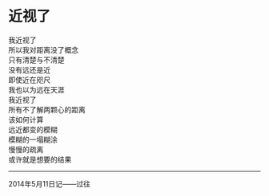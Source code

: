 # 近视了

我近视了  
所以我对距离没了概念  
只有清楚与不清楚  
没有远还是近  
即使近在咫尺  
我也以为远在天涯  
我近视了  
所有不了解两颗心的距离  
该如何计算  
远近都变的模糊  
模糊的一塌糊涂  
慢慢的疏离  
或许就是想要的结果

---
2014年5月11日记——过往